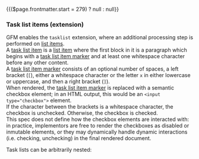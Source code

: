 {{($page.frontmatter.start = 279) ? null : null}}
### Task list items (extension)

GFM enables the `tasklist` extension, where an additional processing step is performed on [list items](https://github.github.com/gfm/#list-items).  
A [task list item](https://github.github.com/gfm/#task-list-item) is a [list item](https://github.github.com/gfm/#list-items) where the first block in it is a paragraph which begins with a [task list item marker](https://github.github.com/gfm/#task-list-item-marker) and at least one whitespace character before any other content.  
A [task list item marker](https://github.github.com/gfm/#task-list-item-marker) consists of an optional number of spaces, a left bracket (`[`), either a whitespace character or the letter `x` in either lowercase or uppercase, and then a right bracket (`]`).  
When rendered, the [task list item marker](https://github.github.com/gfm/#task-list-item-marker) is replaced with a semantic checkbox element; in an HTML output, this would be an `<input type="checkbox">` element.  
If the character between the brackets is a whitespace character, the checkbox is unchecked. Otherwise, the checkbox is checked.  
This spec does not define how the checkbox elements are interacted with: in practice, implementors are free to render the checkboxes as disabled or inmutable elements, or they may dynamically handle dynamic interactions (i.e. checking, unchecking) in the final rendered document.  
<Example :index="$page.frontmatter.start++"/>


Task lists can be arbitrarily nested:  
<Example :index="$page.frontmatter.start++"/>